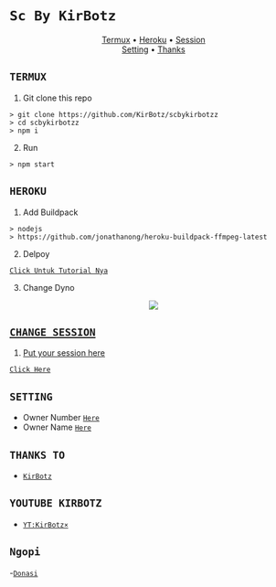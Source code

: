 # ```Sc By KirBotz```

<p align='center'>
<a href="https://github.com/KirBotz/scbykirbotzz#TERMUX">Termux</a> •
<a href="https://github.com/KirBotz/scbykirbotzz#HEROKU">Heroku</a> •
<a href="https://github.com/KirBotz/scbykirbotzz#CHANGE-SESSION">Session</a><br>
<a href="https://github.com/KirBotz/scbykirbotzz#SETTING">Setting</a> •
<a href="https://github.com/KirBotz/scbykirbotzz#thanks-to">Thanks</a>     
</p>

## `TERMUX`

1. Git clone this repo<br/>

```
> git clone https://github.com/KirBotz/scbykirbotzz
> cd scbykirbotzz
> npm i
```
2. Run<br/>

```
> npm start
```

## `HEROKU`

1. Add Buildpack<br/>

```
> nodejs
> https://github.com/jonathanong/heroku-buildpack-ffmpeg-latest
```
2. Delpoy<br/>

[`Click Untuk Tutorial Nya`](https://wa.me/6287705048235)<br>

3. Change Dyno<br/>

<p align="center">
  <a href="https://wa.me/6287705048235"><img src="https://a.top4top.io/p_20888ybra1.jpg" />
</p>

## `CHANGE SESSION`

1. Put your session here<br/>

[`Click Here`](https://github.com/KirBotz/scbykirbotzz/edit/master/V1/session/kirbotz.json#L1)

## `SETTING`

- Owner Number [`Here`](https://github.com/KirBotz/scbykirbotzz/blob/master/V1/session/setting.json#L3)
- Owner Name [`Here`](https://github.com/KirBotz/scbykirbotzz/blob/master/V1/session/setting.json#L2)

## `THANKS TO`

- [`KirBotz`](https://wa.me/6287705048235)

## `YOUTUBE KIRBOTZ`

- [`YT:KirBotz×`](https://youtube.com/channel/UC7NslQroUqQYzo2wDFBOUMg)

## `Ngopi`

-[`Donasi`](https://saweria.co/KirTod)
